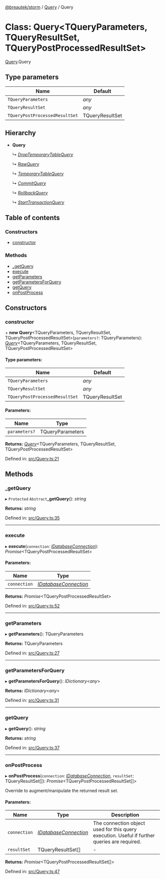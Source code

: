 [@breautek/storm](../README.md) / [Query](../modules/query.md) / Query

# Class: Query<TQueryParameters, TQueryResultSet, TQueryPostProcessedResultSet\>

[Query](../modules/query.md).Query

## Type parameters

Name | Default |
------ | ------ |
`TQueryParameters` | *any* |
`TQueryResultSet` | *any* |
`TQueryPostProcessedResultSet` | TQueryResultSet |

## Hierarchy

* **Query**

  ↳ [*DropTemporaryTableQuery*](droptemporarytablequery.droptemporarytablequery-1.md)

  ↳ [*RawQuery*](rawquery.rawquery-1.md)

  ↳ [*TemporaryTableQuery*](temporarytablequery.temporarytablequery-1.md)

  ↳ [*CommitQuery*](private_commitquery.commitquery.md)

  ↳ [*RollbackQuery*](private_rollbackquery.rollbackquery.md)

  ↳ [*StartTransactionQuery*](private_starttransactionquery.starttransactionquery.md)

## Table of contents

### Constructors

- [constructor](query.query-1.md#constructor)

### Methods

- [\_getQuery](query.query-1.md#_getquery)
- [execute](query.query-1.md#execute)
- [getParameters](query.query-1.md#getparameters)
- [getParametersForQuery](query.query-1.md#getparametersforquery)
- [getQuery](query.query-1.md#getquery)
- [onPostProcess](query.query-1.md#onpostprocess)

## Constructors

### constructor

\+ **new Query**<TQueryParameters, TQueryResultSet, TQueryPostProcessedResultSet\>(`parameters?`: TQueryParameters): [*Query*](query.query-1.md)<TQueryParameters, TQueryResultSet, TQueryPostProcessedResultSet\>

#### Type parameters:

Name | Default |
------ | ------ |
`TQueryParameters` | *any* |
`TQueryResultSet` | *any* |
`TQueryPostProcessedResultSet` | TQueryResultSet |

#### Parameters:

Name | Type |
------ | ------ |
`parameters?` | TQueryParameters |

**Returns:** [*Query*](query.query-1.md)<TQueryParameters, TQueryResultSet, TQueryPostProcessedResultSet\>

Defined in: [src/Query.ts:21](https://github.com/breautek/storm/blob/d5629c8/src/Query.ts#L21)

## Methods

### \_getQuery

▸ `Protected` `Abstract`**_getQuery**(): *string*

**Returns:** *string*

Defined in: [src/Query.ts:35](https://github.com/breautek/storm/blob/d5629c8/src/Query.ts#L35)

___

### execute

▸ **execute**(`connection`: [*IDatabaseConnection*](../interfaces/idatabaseconnection.idatabaseconnection-1.md)): *Promise*<TQueryPostProcessedResultSet\>

#### Parameters:

Name | Type |
------ | ------ |
`connection` | [*IDatabaseConnection*](../interfaces/idatabaseconnection.idatabaseconnection-1.md) |

**Returns:** *Promise*<TQueryPostProcessedResultSet\>

Defined in: [src/Query.ts:52](https://github.com/breautek/storm/blob/d5629c8/src/Query.ts#L52)

___

### getParameters

▸ **getParameters**(): TQueryParameters

**Returns:** TQueryParameters

Defined in: [src/Query.ts:27](https://github.com/breautek/storm/blob/d5629c8/src/Query.ts#L27)

___

### getParametersForQuery

▸ **getParametersForQuery**(): *IDictionary*<*any*\>

**Returns:** *IDictionary*<*any*\>

Defined in: [src/Query.ts:31](https://github.com/breautek/storm/blob/d5629c8/src/Query.ts#L31)

___

### getQuery

▸ **getQuery**(): *string*

**Returns:** *string*

Defined in: [src/Query.ts:37](https://github.com/breautek/storm/blob/d5629c8/src/Query.ts#L37)

___

### onPostProcess

▸ **onPostProcess**(`connection`: [*IDatabaseConnection*](../interfaces/idatabaseconnection.idatabaseconnection-1.md), `resultSet`: TQueryResultSet[]): *Promise*<TQueryPostProcessedResultSet[]\>

Override to augment/manipulate the returned result set.

#### Parameters:

Name | Type | Description |
------ | ------ | ------ |
`connection` | [*IDatabaseConnection*](../interfaces/idatabaseconnection.idatabaseconnection-1.md) | The connection object used for this query execution. Useful if further queries are required.   |
`resultSet` | TQueryResultSet[] | - |

**Returns:** *Promise*<TQueryPostProcessedResultSet[]\>

Defined in: [src/Query.ts:47](https://github.com/breautek/storm/blob/d5629c8/src/Query.ts#L47)
